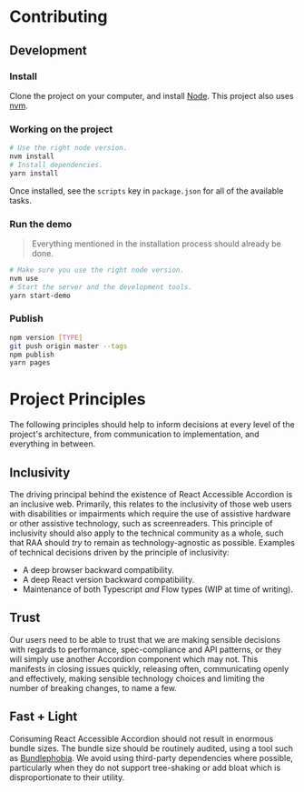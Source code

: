 # Contributing

## Development

### Install

Clone the project on your computer, and install [Node](https://nodejs.org). This
project also uses
[nvm](https://github.com/springload/frontend-starter-kit/blob/master/docs/useful-tooling.md#nvm).

### Working on the project

```sh
# Use the right node version.
nvm install
# Install dependencies.
yarn install
```

Once installed, see the `scripts` key in `package.json` for all of the available
tasks.

### Run the demo

> Everything mentioned in the installation process should already be done.

```sh
# Make sure you use the right node version.
nvm use
# Start the server and the development tools.
yarn start-demo
```

### Publish

```sh
npm version [TYPE]
git push origin master --tags
npm publish
yarn pages
```

# Project Principles

The following principles should help to inform decisions at every level of the
project's architecture, from communication to implementation, and everything in
between.

## Inclusivity

The driving principal behind the existence of React Accessible Accordion is an
inclusive web. Primarily, this relates to the inclusivity of those web users
with disabilities or impairments which require the use of assistive hardware or
other assistive technology, such as screenreaders. This principle of inclusivity
should also apply to the technical community as a whole, such that RAA should
_try_ to remain as technology-agnostic as possible. Examples of technical
decisions driven by the principle of inclusivity:

-   A deep browser backward compatibility.
-   A deep React version backward compatibility.
-   Maintenance of both Typescript _and_ Flow types (WIP at time of writing).

## Trust

Our users need to be able to trust that we are making sensible decisions with
regards to performance, spec-compliance and API patterns, or they will simply
use another Accordion component which may not. This manifests in closing issues
quickly, releasing often, communicating openly and effectively, making sensible
technology choices and limiting the number of breaking changes, to name a few.

## Fast + Light

Consuming React Accessible Accordion should not result in enormous bundle sizes.
The bundle size should be routinely audited, using a tool such as
[Bundlephobia](https://bundlephobia.com/result?p=react-accessible-accordion). We
avoid using third-party dependencies where possible, particularly when they do
not support tree-shaking or add bloat which is disproportionate to their
utility.
